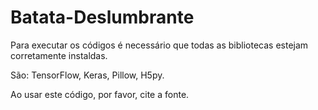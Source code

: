 # Batata-Deslumbrante


Para executar os códigos é necessário que todas as bibliotecas estejam corretamente instaldas.

São: TensorFlow, Keras, Pillow, H5py.

Ao usar este código, por favor, cite a fonte.
